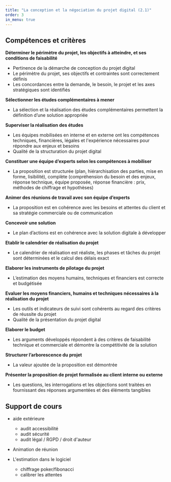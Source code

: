 ```yaml
---
title: "La conception et la négociation du projet digital (2.1)"
order: 3
in_menu: true
---
```

## Compétences et critères

**Déterminer le périmètre du projet, les objectifs à atteindre, et ses conditions de faisabilité**
- Pertinence de la démarche de conception du projet digital
- Le périmètre du projet, ses objectifs et contraintes sont correctement définis
- Les concordances entre la demande, le besoin, le projet et les axes stratégiques sont identifiés

**Sélectionner les études complémentaires à mener**
- La sélection et la réalisation des études complémentaires permettent la définition d’une solution appropriée

**Superviser la réalisation des études**
- Les équipes mobilisées en interne et en externe ont les compétences techniques, financières, légales et l'expérience nécessaires pour répondre aux enjeux et besoins
- Qualité de la structuration du projet digital

**Constituer une équipe d’experts selon les compétences à mobiliser**
- La proposition est structurée (plan, hiérarchisation des parties, mise en forme, lisibilité), complète (compréhension du besoin et des enjeux, réponse technique, équipe proposée, réponse financière : prix, méthodes de chiffrage et hypothèses)

**Animer des réunions de travail avec son équipe d’experts**
- La proposition est en cohérence avec les besoins et attentes du client et sa stratégie commerciale ou de communication

**Concevoir une solution**
- Le plan d’actions est en cohérence avec la solution digitale à développer

**Etablir le calendrier de réalisation du projet**
- Le calendrier de réalisation est réaliste, les phases et tâches du projet sont déterminées et le calcul des délais exact


**Elaborer les instruments de pilotage du projet**
- L’estimation des moyens humains, techniques et financiers est correcte et budgétisée

**Evaluer les moyens financiers, humains et techniques nécessaires à la réalisation du projet**
- Les outils et indicateurs de suivi sont cohérents au regard des critères de réussite du projet
- Qualité de la présentation du projet digital

**Elaborer le budget**
- Les arguments développés répondent à des critères de faisabilité technique et commerciale et démontre la compétitivité de la solution

**Structurer l’arborescence du projet**
- La valeur ajoutée de la proposition est démontrée

**Présenter la proposition de projet formalisée au client interne ou externe**
- Les questions, les interrogations et les objections sont traitées en fournissant des réponses argumentées et des éléments tangibles 


## Support de cours

- aide extérieure
  - audit accessibilité
  - audit sécurité
  - audit légal / RGPD / droit d'auteur

- Animation de réunion

- L'estimation dans le logiciel
  - chiffrage poker/fibonacci
  - calibrer les attentes 